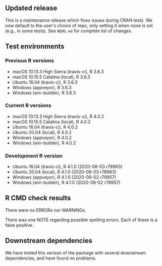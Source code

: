 ## Updated release

This is a maintenance release which fixes issues during CRAN tests.
We now default to the user's choice of repo, only setting it when none is set (e.g., in some tests).
See `NEWS.md` for complete list of changes.

## Test environments

### Previous R versions
* macOS 10.13.3 High Sierra (travis-ci), R 3.6.3
* macOS 10.15.5 Catalina        (local), R 3.6.3
* Ubuntu 16.04              (travis-ci), R 3.6.3
* Windows                    (appveyor), R 3.6.3
* Windows                 (win-builder), R 3.6.3

### Current R versions
* macOS 10.13.3 High Sierra (travis-ci), R 4.0.2
* macOS 10.15.5 Catalina        (local), R 4.0.2
* Ubuntu 16.04              (travis-ci), R 4.0.2
* Ubuntu 20.04                  (local), R 4.0.2
* Windows                    (appveyor), R 4.0.2
* Windows                 (win-builder), R 4.0.2

### Development R version
* Ubuntu 16.04              (travis-ci), R 4.1.0 (2020-08-03 r78963)
* Ubuntu 20.04                  (local), R 4.1.0 (2020-08-03 r78963)
* Windows                    (appveyor), R 4.1.0 (2020-08-02 r78957)
* Windows                 (win-builder), R 4.1.0 (2020-08-02 r78957)

## R CMD check results

There were no ERRORs nor WARNINGs.

There was one NOTE regarding possible spelling errors. Each of these is a false positive.

## Downstream dependencies

We have tested this verison of the package with several downstream dependencies, and have found no problems.
